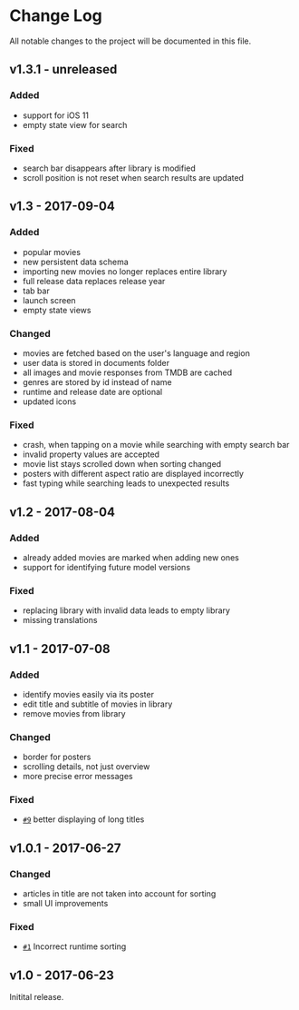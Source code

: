# Change Log

All notable changes to the project will be documented in this file.

## v1.3.1 - unreleased

### Added
- support for iOS 11
- empty state view for search

### Fixed
- search bar disappears after library is modified
- scroll position is not reset when search results are updated

## v1.3 - 2017-09-04

### Added
- popular movies
- new persistent data schema
- importing new movies no longer replaces entire library
- full release data replaces release year
- tab bar
- launch screen
- empty state views

### Changed
- movies are fetched based on the user's language and region
- user data is stored in documents folder
- all images and movie responses from TMDB are cached
- genres are stored by id instead of name
- runtime and release date are optional
- updated icons

### Fixed
- crash, when tapping on a movie while searching with empty search bar
- invalid property values are accepted
- movie list stays scrolled down when sorting changed
- posters with different aspect ratio are displayed incorrectly
- fast typing while searching leads to unexpected results

## v1.2 - 2017-08-04

### Added
- already added movies are marked when adding new ones
- support for identifying future model versions

### Fixed
- replacing library with invalid data leads to empty library
- missing translations

## v1.1 - 2017-07-08

### Added
- identify movies easily via its poster
- edit title and subtitle of movies in library
- remove movies from library

### Changed
- border for posters
- scrolling details, not just overview
- more precise error messages

### Fixed
- [`#9`][] better displaying of long titles

[`#9`]: https://github.com/bauer-martin/cinema-ios/issues/9

## v1.0.1 - 2017-06-27

### Changed
- articles in title are not taken into account for sorting
- small UI improvements

### Fixed
- [`#1`][] Incorrect runtime sorting

[`#1`]: https://github.com/bauer-martin/cinema-ios/issues/1


## v1.0 - 2017-06-23

Initital release.
